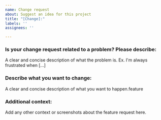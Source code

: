 ```yaml
---
name: Change request
about: Suggest an idea for this project
title: "[Change]:"
labels: ''
assignees: ''

---
```


### Is your change request related to a problem? Please describe:
A clear and concise description of what the problem is. Ex. I'm always frustrated when [...]

### Describe what you want to change:
A clear and concise description of what you want to happen.feature

### Additional context:
Add any other context or screenshots about the feature request here.
